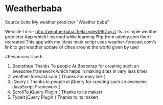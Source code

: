 # Weatherbaba
Source code My weather predictor "Weather baba"

Website Link:- http://weatherbaba.thelazydev1997.xyz/
Its a simple weather predictor App which I learned while learning Php from udemy.com then I recreated This app with my Ideas main script uses weather-forecast.com's link to get weather update of cities around the world given by user


#Resources Used:-


1. Bootstrap( Thanks To people At Bootstrap for creating such an awesome framework which helps in making sites in very less time)
2. weather-forecast.com ( Thanks For easy link )
3. jQuery ( Thanks to people at jQuery for creating such an awesome JavaScript Framework )
4. ScrollTo jQuery Plugin ( Thanks to its maker)
5. TypeIt jQuery Plugin ( Thanks to its maker)
